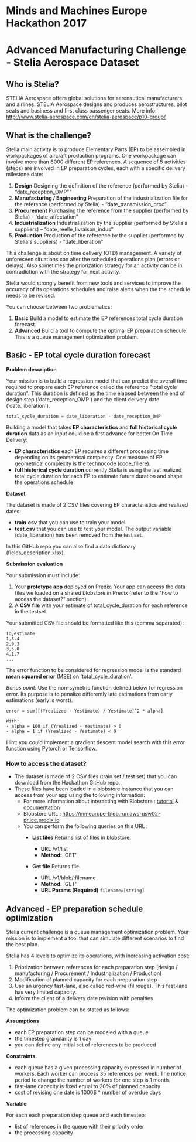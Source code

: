 # Minds and Machines Europe Hackathon 2017
# Advanced Manufacturing Challenge - Stelia Aerospace Dataset

## Who is Stelia?
STELIA Aerospace offers global solutions for aeronautical manufacturers and airlines. STELIA Aerospace designs and produces aerostructures, pilot seats and business and first class passenger seats.
More info: http://www.stelia-aerospace.com/en/stelia-aerospace/p10-group/

## What is the challenge?
Stelia main activity is to produce Elementary Parts (EP) to be assembled in workpackages of aircraft production programs. One workpackage can involve more than 6000 different EP references. A sequence of 5 activities (steps) are involved in EP preparation cycles, each with a specific delivery milestone date:

1.	**Design** Designing the definition of the reference (performed by Stelia) - “date_reception_OMP""
2.	**Manufacturing / Engineering** Preparation of the industrialization file for the reference (performed by Stelia) - “date_transmission_proc”
3.	**Procurement** Purchasing the reference from the supplier (performed by Stelia) - “date_affectation”
4.	**Industrialization** Industrialization by the supplier (performed by Stelia's suppliers) – “date_reelle_livraison_indus”
5.	**Production** Production of the reference by the supplier (performed by Stelia's suppliers) - "date_liberation"

This challenge is about on time delivery (OTD) management. A variety of unforeseen situations can alter the scheduled operations plan (errors or delays). Also sometimes the priorization strategy for an activity can be in contradiction with the strategy for next activity.

Stelia would strongly benefit from new tools and services to improve the accuracy of its operations schedules and raise alerts when the the schedule needs to be revised.

You can choose between two problematics:
1. **Basic** Build a model to estimate the EP references total cycle duration forecast.
2. **Advanced** Build a tool to compute the optimal EP preparation schedule. This is a queue management optimization problem.

## Basic - EP total cycle duration forecast

**Problem description**

Your mission is to build a regression model that can predict the overall time required to prepare each EP reference called the reference "total cycle duration". This duration is defined as the time elapsed between the end of design step ('date_reception_OMP') and the client delivery date ('date_liberation').

```
total_cycle_duration = date_liberation - date_reception_OMP
```

Building a model that takes **EP characteristics** and **full historical cycle duration** data as an input could be a first advance for better On Time Delivery:
- **EP characteristics** each EP requires a different processing time depending on its geometrical complexity. One measure of EP geometrical complexity is the technocode (code_filiere).
- **full historical cycle duration** currently Stelia is using the last realized total cycle duration for each EP to estimate future duration and shape the operations schedule

**Dataset**

The dataset is made of 2 CSV files covering EP characteristics and realized dates:
- **train.csv** that you can use to train your model
- **test.csv** that you can use to test your model. The output variable (date_liberation) has been removed from the test set.

In this GitHub repo you can also find a data dictionary (fields_description.xlsx).

**Submission evaluation**

Your submission must include:
1. Your **prototype app** deployed on Predix. Your app can access the data files we loaded on a shared blobstore in Predix (refer to the "how to access the dataset?" section)
2. A **CSV file** with your estimate of total_cycle_duration for each reference in the testset

Your submitted CSV file should be formatted like this (comma separated):

```
ID,estimate
1,3.4
2,9.3
3,5.0
4,1.7
...
```

The error function to be considered for regression model is the standard **mean squared error** (MSE) on 'total_cycle_duration'.

*Bonus point:*
Use the non-symetric function defined below for regression error. Its purpose is to penalize differently late estimations from early estimations (early is worst).
```
error = sum[[(Yrealized - Yestimate) / Yestimate]^2 * alpha]

With:
- alpha = 100 if (Yrealized - Yestimate) > 0
- alpha = 1 if (Yrealized - Yestimate) < 0
```

Hint: you could implement a gradient descent model search with this error function using Pytorch or Tensorflow.


### How to access the dataset?
- The dataset is made of 2 CSV files (train set / test set) that you can download from the Hackathon GitHub repo.
- These files have been loaded in a blobstore instance that you can access from your app using the following information:
  - For more information about interacting with Blobstore : [tutorial](https://www.predix.io/resources/tutorials/tutorial-details.html?tutorial_id=1931&tag=1922&journey=Exploring%20Blobstore) & [documentation](https://docs.predix.io/en-US/content/service/data_management/blobstore/)
  - Blobstore URL : https://mmeurope-blob.run.aws-usw02-pr.ice.predix.io
  - You can perform the following queries on this URL :
    - **List files** Returns list of files in blobstore.
      - **URL** /v1/list
      - **Method:** 'GET'

    - **Get file** Returns file.
      - **URL** /v1/blob/:filename
      - **Method:** 'GET'
      - **URL Params (Required)** `filename=[string]`


## Advanced - EP preparation schedule optimization

Stelia current challenge is a queue management optimization problem. Your mission is to implement a tool that can simulate different scenarios to find the best plan.

Stelia has 4 levels to optimize its operations, with increasing activation cost:
1. Priorization between references for each preparation step (design / manufacturing / Procurement / Industrialization / Production)
2. Modification of planned capacity for each preparation step
3. Use an urgency fast-lane, also called red-wire (fil rouge). This fast-lane has very limited capacity.
4. Inform the client of a delivery date revision with penalties

The optimization problem can be stated as follows:

**Assumptions**
- each EP preparation step can be modeled with a queue
- the timestep granularity is 1 day
- you can define any initial set of references to be produced


**Constraints**
- each queue has a given processing capacity expressed in number of workers. Each worker can process 35 references per week. The notice period to change the number of workers for one step is 1 month.
- fast-lane capacity is fixed equal to 20% of planned capacity
- cost of revising one date is 1000$ * number of overdue days

**Variable**

For each each preparation step queue and each timestep:
- list of references in the queue with their priority order
- the processing capacity
